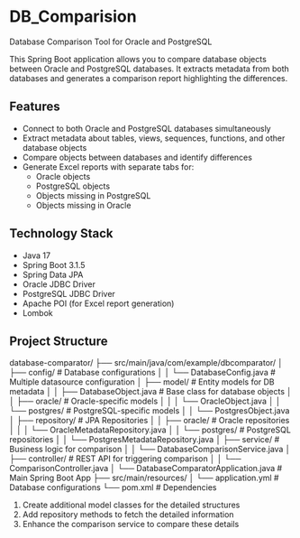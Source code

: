 # DB_Comparision
Database Comparison Tool for Oracle and PostgreSQL

This Spring Boot application allows you to compare database objects between Oracle and PostgreSQL databases. It extracts metadata from both databases and generates a comparison report highlighting the differences.

## Features

- Connect to both Oracle and PostgreSQL databases simultaneously
- Extract metadata about tables, views, sequences, functions, and other database objects
- Compare objects between databases and identify differences
- Generate Excel reports with separate tabs for:
  - Oracle objects
  - PostgreSQL objects
  - Objects missing in PostgreSQL
  - Objects missing in Oracle

## Technology Stack

- Java 17
- Spring Boot 3.1.5
- Spring Data JPA
- Oracle JDBC Driver
- PostgreSQL JDBC Driver
- Apache POI (for Excel report generation)
- Lombok

## Project Structure

database-comparator/
├── src/main/java/com/example/dbcomparator/
│   ├── config/             # Database configurations
│   │   └── DatabaseConfig.java  # Multiple datasource configuration
│   ├── model/              # Entity models for DB metadata
│   │   ├── DatabaseObject.java  # Base class for database objects
│   │   ├── oracle/         # Oracle-specific models
│   │   │   └── OracleObject.java
│   │   └── postgres/       # PostgreSQL-specific models
│   │       └── PostgresObject.java
│   ├── repository/         # JPA Repositories
│   │   ├── oracle/         # Oracle repositories
│   │   │   └── OracleMetadataRepository.java
│   │   └── postgres/       # PostgreSQL repositories
│   │       └── PostgresMetadataRepository.java
│   ├── service/            # Business logic for comparison
│   │   └── DatabaseComparisonService.java
│   ├── controller/         # REST API for triggering comparison
│   │   └── ComparisonController.java
│   └── DatabaseComparatorApplication.java  # Main Spring Boot App
├── src/main/resources/
│   └── application.yml     # Database configurations
└── pom.xml                 # Dependencies


1. Create additional model classes for the detailed structures
2. Add repository methods to fetch the detailed information
3. Enhance the comparison service to compare these details
